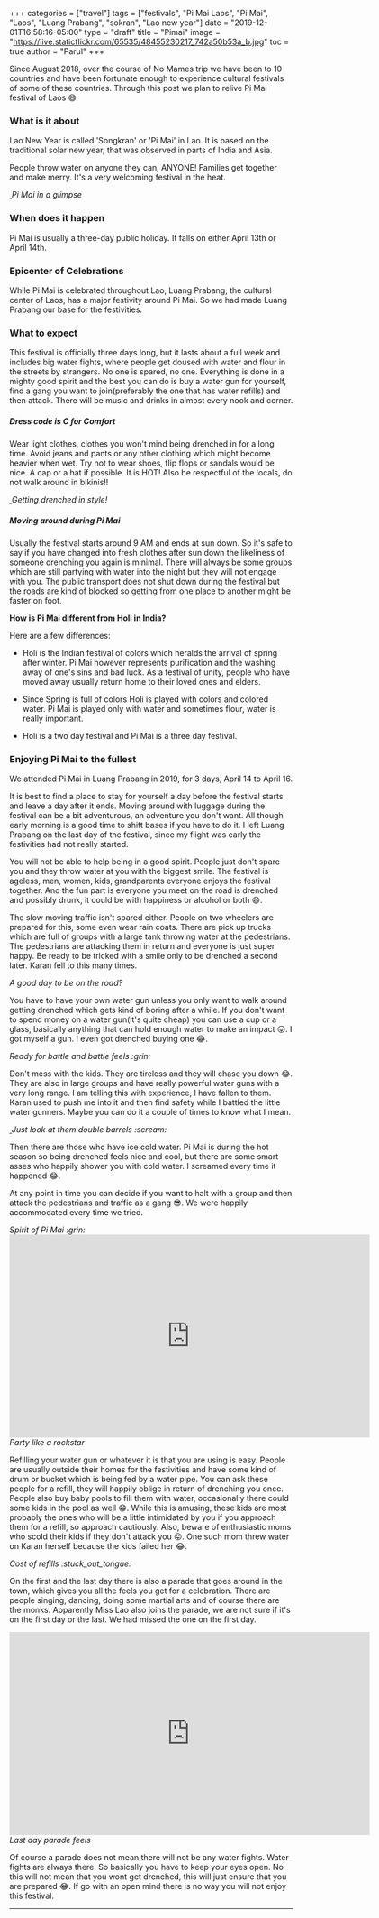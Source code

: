 +++
categories = ["travel"]
tags = ["festivals", "Pi Mai Laos", "Pi Mai", "Laos", "Luang Prabang", "sokran", "Lao new year"]
date = "2019-12-01T16:58:16-05:00"
type = "draft"
title = "Pimai"
image = "https://live.staticflickr.com/65535/48455230217_742a50b53a_b.jpg"
toc = true
author = "Parul"
+++

Since August 2018, over the course of No Mames trip we have been to 10 countries and have been fortunate enough to experience cultural festivals of some of these countries. Through this post we plan to relive Pi Mai festival of Laos :smile:

### **What is it about**

Lao New Year is called 'Songkran' or 'Pi Mai' in Lao. It is based on the traditional solar new year, that was observed in parts of India and Asia.

People throw water on anyone they can, ANYONE! Families get together and make merry. It's a very welcoming festival in the heat.

<div class="postimg">
  <a href="https://live.staticflickr.com/65535/48712321793_871bffce75_c.jpg" data-toggle="lightbox">
    <img class="lazy" data-src="https://live.staticflickr.com/65535/48712321793_871bffce75_c.jpg">
  </a>
  <em>Pi Mai in a glimpse</em>
</div>

### **When does it happen**

Pi Mai is usually a three-day public holiday. It falls on either April 13th or April 14th.

### **Epicenter of Celebrations**

While Pi Mai is celebrated throughout Lao, Luang Prabang, the cultural center of Laos, has a major festivity around Pi Mai. So we had made Luang Prabang our base for the festivities.

### **What to expect**

This festival is officially three days long, but it lasts about a full week and includes big water fights, where people get doused with water and flour in the streets by strangers. No one is spared, no one. Everything is done in a mighty good spirit and the best you can do is buy a water gun for yourself, find a gang you want to join(preferably the one that has water refills) and then attack. There will be music and drinks in almost every nook and corner.

##### **Dress code is C for Comfort**

Wear light clothes, clothes you won't mind being drenched in for a long time. Avoid jeans and pants or any other clothing which might become heavier when wet. Try not to wear shoes, flip flops or sandals would be nice. A cap or a hat if possible. It is HOT! Also be respectful of the locals, do not walk around in bikinis!!

<div class="postimg">
  <a href="https://live.staticflickr.com/65535/48712652431_d008b30850_c.jpg" data-toggle="lightbox">
    <img class="lazy" data-src="https://live.staticflickr.com/65535/48712652431_d008b30850_c.jpg">
  </a>
  <em>Getting drenched in style!</em>
</div>

##### **Moving around during Pi Mai**

Usually the festival starts around 9 AM and ends at sun down. So it's safe to say if you have changed into fresh clothes after sun down the likeliness of someone drenching you again is minimal. There will always be some groups which are still partying with water into the night but they will not engage with you. The public transport does not shut down during the festival but the roads are kind of blocked so getting from one place to another might be faster on foot.


**How is Pi Mai different from Holi in India?**

Here are a few differences:

- Holi is the Indian festival of colors which heralds the arrival of spring after winter. Pi Mai however represents purification and the washing away of one's sins and bad luck. As a festival of unity, people who have moved away usually return home to their loved ones and elders.

- Since Spring is full of colors Holi is played with colors and colored water. Pi Mai is played only with water and sometimes flour, water is really important.

- Holi is a two day festival and Pi Mai is a three day festival.

### **Enjoying Pi Mai to the fullest**

We attended Pi Mai in Luang Prabang in 2019, for 3 days, April 14 to April 16.

It is best to find a place to stay for yourself a day before the festival starts and leave a day after it ends. Moving around with luggage during the festival can be a bit adventurous, an adventure you don't want. All though early morning is a good time to shift bases if you have to do it. I left Luang Prabang on the last day of the festival, since my flight was early the festivities had not really started.

You will not be able to help being in a good spirit. People just don't spare you and they throw water at you with the biggest smile. The festival is ageless, men, women, kids, grandparents everyone enjoys the festival together. And the fun part is everyone you meet on the road is drenched and possibly drunk, it could be with happiness or alcohol or both :smile:.

The slow moving traffic isn't spared either. People on two wheelers are prepared for this, some even wear rain coats. There are pick up trucks which are full of groups with a large tank throwing water at the pedestrians. The pedestrians are attacking them in return and everyone is just super happy. Be ready to be tricked with a smile only to be drenched a second later. Karan fell to this many times.

<div class="postimg">
  <div class="grid">
    <div class="grid-column-50">
    <a href="https://live.staticflickr.com/65535/48712322128_3da67f74c1_c.jpg" data-toggle="lightbox">
      <img class="lazy" data-src="https://live.staticflickr.com/65535/48712322128_3da67f74c1_c.jpg">
    </a>
    </div>
    <div class="grid-column-50">
    <a href="https://live.staticflickr.com/65535/48712652131_2b3e8a25f2_c.jpg" data-toggle="lightbox">
      <img class="lazy" data-src="https://live.staticflickr.com/65535/48712652131_2b3e8a25f2_c.jpg">
    </a>
    </div>
  </div>
  <em>A good day to be on the road?</em>
</div>

You have to have your own water gun unless you only want to walk around getting drenched which gets kind of boring after a while. If you don't want to spend money on a water gun(it's quite cheap) you can use a cup or a glass, basically anything that can hold enough water to make an impact :stuck_out_tongue:. I got myself a gun. I even got drenched buying one :joy:.

<div class="postimg">
  <div class="grid">
    <div class="grid-column-50">
    <a href="https://live.staticflickr.com/65535/48713852903_fd5e077014_c.jpg" data-toggle="lightbox">
      <img class="lazy" data-src="https://live.staticflickr.com/65535/48713852903_fd5e077014_c.jpg">
    </a>
    </div>
    <div class="grid-column-50">
    <a href="https://live.staticflickr.com/65535/48712652476_27a6231cd6_c.jpg" data-toggle="lightbox">
      <img class="lazy" data-src="https://live.staticflickr.com/65535/48712652476_27a6231cd6_c.jpg">
    </a>
    </div>
  </div>
  <em>Ready for battle and battle feels :grin:</em>
</div>

Don't mess with the kids. They are tireless and they will chase you down :joy:. They are also in large groups and have really powerful water guns with a very long range. I am telling this with experience, I have fallen to them. Karan used to push me into it and then find safety while I battled the little water gunners. Maybe you can do it a couple of times to know what I mean.

<div class="postimg">
  <a href="https://live.staticflickr.com/65535/48712817612_c733c7edf3_c.jpg" data-toggle="lightbox">
    <img class="lazy" data-src="https://live.staticflickr.com/65535/48712817612_c733c7edf3_c.jpg">
  </a>
  <em>Just look at them double barrels :scream:</em>
</div>

Then there are those who have ice cold water. Pi Mai is during the hot season so being drenched feels nice and cool, but there are some smart asses who happily shower you with cold water. I screamed every time it happened :joy:.

At any point in time you can decide if you want to halt with a group and then attack the pedestrians and traffic as a gang :sunglasses:. We were happily accommodated every time we tried.

<div class="postimg">
  <div class="grid">
    <div class="grid-column-50">
    <a href="https://live.staticflickr.com/65535/48455204072_f91312baeb_c.jpg" data-toggle="lightbox">
      <img class="lazy" data-src="https://live.staticflickr.com/65535/48455204072_f91312baeb_c.jpg">
    </a>
    </div>
    <div class="grid-column-50">
    <a href="https://live.staticflickr.com/65535/48712653371_8cd6ba8a40_c.jpg" data-toggle="lightbox">
      <img class="lazy" data-src="https://live.staticflickr.com/65535/48712653371_8cd6ba8a40_c.jpg">
    </a>
    </div>
  </div>
  <em>Spirit of Pi Mai :grin:</em>
</div>

<div class="postimg">
  <div class="video-container">
  <iframe src="https://player.vimeo.com/video/359192234" width="640" height="360" frameborder="0" allow="autoplay; fullscreen" allowfullscreen></iframe>
  </div>
  <em>Party like a rockstar</em>
  </div>

Refilling your water gun or whatever it is that you are using is easy. People are usually outside their homes for the festivities and have some kind of drum or bucket which is being fed by a water pipe. You can ask these people for a refill, they will happily oblige in return of drenching you once. People also buy baby pools to fill them with water, occasionally there could some kids in the pool as well :grin:. While this is amusing, these kids are most probably the ones who will be a little intimidated by you if you approach them for a refill, so approach cautiously. Also, beware of enthusiastic moms who scold their kids if they don't attack you :stuck_out_tongue:. One such mom threw water on Karan herself because the kids failed her :joy:.

<div class="postimg">
  <div class="grid">
    <div class="grid-column-50">
    <a href="https://live.staticflickr.com/65535/48712322708_1266338c79_c.jpg" data-toggle="lightbox">
      <img class="lazy" data-src="https://live.staticflickr.com/65535/48712322708_1266338c79_c.jpg">
    </a>
    </div>
    <div class="grid-column-50">
    <a href="https://live.staticflickr.com/65535/48712321353_2559b10ec9_c.jpg" data-toggle="lightbox">
      <img class="lazy" data-src="https://live.staticflickr.com/65535/48712321353_2559b10ec9_c.jpg">
    </a>
    </div>
  </div>
  <em>Cost of refills :stuck_out_tongue:</em>
</div>

On the first and the last day there is also a parade that goes around in the town, which gives you all the feels you get for a celebration. There are people singing, dancing, doing some martial arts and of course there are the monks. Apparently Miss Lao also joins the parade, we are not sure if it's on the first day or the last. We had missed the one on the first day.

<div class="postimg">
  <div class="video-container">
  <iframe src="https://player.vimeo.com/video/359171652" width="640" height="360" frameborder="0" allow="autoplay; fullscreen" allowfullscreen></iframe>
  </div>
  <em>Last day parade feels</em>
</div>

Of course a parade does not mean there will not be any water fights. Water fights are always there.
So basically you have to keep your eyes open. No this will not mean that you wont get drenched, this will just ensure that you are prepared :joy:. If go with an open mind there is no way you will not enjoy this festival.  

<hr/>
